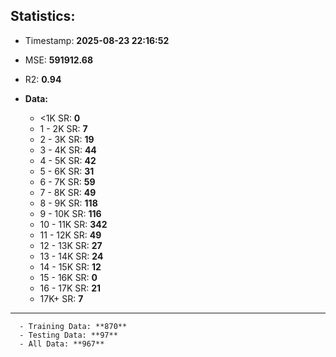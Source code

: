 
## Statistics:
<!--START_SECTION:metrics-->
 - Timestamp: **2025-08-23 22:16:52**

 - MSE: **591912.68**
 - R2: **0.94**
 - **Data:** 
      - <1K SR: **0**
      - 1 - 2K SR: **7**
      - 2 - 3K SR: **19**
      - 3 - 4K SR: **44**
      - 4 - 5K SR: **42**
      - 5 - 6K SR: **31**
      - 6 - 7K SR: **59**
      - 7 - 8K SR: **49**
      - 8 - 9K SR: **118**
      - 9 - 10K SR: **116**
      - 10 - 11K SR: **342**
      - 11 - 12K SR: **49**
      - 12 - 13K SR: **27**
      - 13 - 14K SR: **24**
      - 14 - 15K SR: **12**
      - 15 - 16K SR: **0**
      - 16 - 17K SR: **21**
      - 17K+ SR: **7**
----
      - Training Data: **870**
      - Testing Data: **97**
      - All Data: **967**

<!--END_SECTION:metrics-->
